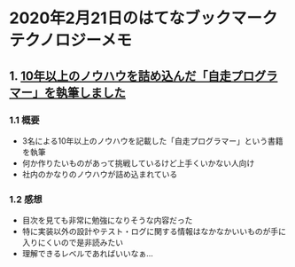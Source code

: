 # 2020年2月21日のはてなブックマークテクノロジーメモ

## 1. [10年以上のノウハウを詰め込んだ「自走プログラマー」を執筆しました](https://blog.hirokiky.org/entry/2020/02/20/105341)

### 1.1 概要

- 3名による10年以上のノウハウを記載した「自走プログラマー」という書籍を執筆
- 何か作りたいものがあって挑戦しているけど上手くいかない人向け
- 社内のかなりのノウハウが詰め込まれている

### 1.2 感想

- 目次を見ても非常に勉強になりそうな内容だった
- 特に実装以外の設計やテスト・ログに関する情報はなかなかいいものが手に入りにくいので是非読みたい
- 理解できるレベルであればいいなぁ…
